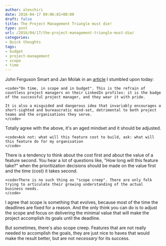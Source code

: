 ```yaml
---
author: alexchiri
date: 2016-04-17 09:06:01+00:00
draft: false
title: The Project Management Triangle must die!
type: post
url: /2016/04/17/the-project-management-triangle-must-die/
categories:
- Quick thoughts
tags:
- budget
- project-management
- scope
- time
---
```


John Ferguson Smart and Jan Molak in an [article](https://johnfergusonsmart.com/project-management-triangle-must-die/) I stumbled upon today:

    
    <code>"On time, in scope and in budget". This is the refrain of countless project managers on their LinkedIn profiles: it is the badge of the successful project manager, and they wear it with pride.
    
    It is also a misguided and dangerous idea that invariably encourages a short-sighted and bureaucratic mind-set, detrimental to both project teams and the organisations they serve. 
    </code>


Totally agree with the above, it's an aged mindset and it should be adjusted.

    
    <code>Ask not: what will this feature cost to build, ask: what will this feature do for my organisation
    </code>


There is a tendency to think about the cost first and about the value of a feature second. You hear a lot of questions like, "How long will this feature take?" when the prioritization decisions should be made on the value first and the time (cost) it takes second.

    
    <code>There is no such thing as "scope creep". There are only folk trying to articulate their growing understanding of the actual business needs. 
    </code>


I agree that scope is something that evolves, because most of the time the deadlines are fixed for a reason. And the only think you can do is to adjust the scope and focus on delivering the minimal value that will make the project accomplish its goals until the deadline.

But sometimes, there's also scope creep. Features that are not really needed to accomplish the goals, they are just nice to haves that would make the result better, but are not _necessary_ for its success.
